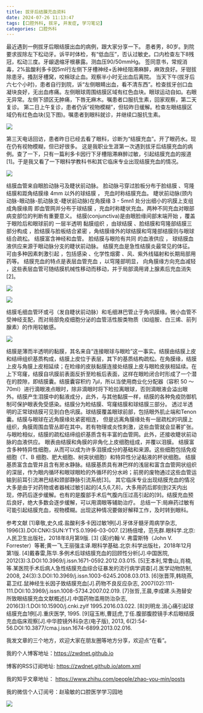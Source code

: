 ```yaml
---
title: 拔牙后结膜充血资料
date: 2024-07-26 11:13:47
tags: [口腔外科, 拔牙, 并发症, 学习笔记]
categories: 口腔外科
---
```

最近遇到一例拔牙后眼结膜出血的病例，跟大家分享一下。
患者男，80岁。到院要求拔除左下松动牙。诉平时体检，有“低血压”，否认过敏史。口内检查左下8残冠，松动三度。牙龈退缩牙根暴露。测血压90/50mmHg。
签同意书，常规消毒，2%盐酸利多卡因5ml行左侧下牙槽神经+舌神经阻滞麻醉，麻效良好。牙钳拔除患牙。搔刮牙槽窝，咬棉球止血。观察半小时无出血后离院。
当天下午(拔牙后六七个小时)，患者自行到院，诉“左侧眼睛出血，看不清东西”。检查拔牙创口血凝块良好，无出血疼痛。左侧眼球周围结膜区域有红色血块。眼球运动自如。右眼无异常。左侧下颌区无肿痛，下唇无麻木。嘱患者口服抗生素，回家观察，第二天复诊。
第二日上午复诊，患者仍诉“视物模糊”，但较昨日缓解。检查左眼结膜区域仍有红色血块(见下图)。嘱患者到眼科就诊，并继续口服抗生素。

![](https://zymblog-1258069789.cos.ap-chengdu.myqcloud.com/blog0439-eyeblood/01.jpg)

第三天电话回访，患者昨日已经去看了眼科，诊断为“结膜充血”。开了眼药水。现在仍有视物模糊，但已好很多。
这是我职业生涯第一次遇到拔牙后结膜充血的病例。查了一下，只有一篇利多卡因行下牙槽阻滞麻醉过敏，引起结膜充血的报道[1]。于是我又看了一下眼科学教科书和其它临床专业出现结膜充血的情况。

![](https://zymblog-1258069789.cos.ap-chengdu.myqcloud.com/blog0439-eyeblood/02.jpg)

结膜血管来自眼脸动脉弓及睫状前动脉。 脸动脉弓穿过脸板分布于脸结膜 、穹隆结膜和距角结膜缘 4mm 以外的球结膜 ， 充血时称结膜充血。 睫状前动脉(颈内动脉-眼动脉-肌动脉支-睫状前动脉)在角膜缘 3 - 5mn1 处分出细小的巩膜上支组成角膜缘周 即血管网并分布于球结膜 ，充血时称睫状充血。两种不同充血对眼部病变部位的判断有重要意义。
结膜(conjunctiva)是由眼脸缘间部末端开始 ，覆盖于眼险后和眼球前的 一层半透明 黏膜组织 ，由球结膜 、脸结膜和穹隆部结膜三部分构成 ，脸结膜与脸板结合紧密 ，角结膜缘外的球结膜和穹隆部结膜则与眼球结合疏松。
结膜富含神经和血管。 脸结膜与眼险有共同 的血液供应 ， 球结膜血液供应来源于眼动脉分支的睫状前动脉。
结膜充血是急性结膜炎最常见的体征。可由多种因素刺激引起 ，包括感染 、化学性烟雾 、风、紫外线辐射和长期局部用药等。 结膜充血的特点是表层血管充血 ，以穹隆部明显， 向角膜缘方向充血减轻 ，这些表层血管可随结膜机械性移动而移动，并于局部滴用肾上腺素后充血消失[2]。

![](https://zymblog-1258069789.cos.ap-chengdu.myqcloud.com/blog0439-eyeblood/03.jpg)

![](https://zymblog-1258069789.cos.ap-chengdu.myqcloud.com/blog0439-eyeblood/04.jpg)

结膜毛细血管环或弓（发自睫状前动脉）和毛细淋巴管止于角巩膜缘。微小血管不受神经支配，而对局部免疫细胞分泌的血管活性胺类物质（如组胺、白三烯、前列腺素）的作用较敏感。

![](https://zymblog-1258069789.cos.ap-chengdu.myqcloud.com/blog0439-eyeblood/05.jpg)

结膜是薄而半透明的黏膜，其名来自“连接眼球与眼睑”这一事实。结膜由结膜上皮和结缔组织基质构成，结膜上皮位于表层，其下的基质结构疏松。在角膜缘，结膜上皮与角膜上皮相延续；在睑缘的皮肤黏膜连接处结膜上皮与眼睑皮肤相延续。在上下穹窿，结膜自巩膜前表面反折至睑板后表面，这样在眼睑闭合时形成了一个潜在的腔隙，即结膜囊。结膜囊容积约 7μl，所以当使用商业化分配器（容积 50 ～ 70ml）进行滴眼液点眼时，除非滴眼时将下睑拉离眼球，否则滴眼液会溢出眼外。结膜产生泪膜中的黏液成分，此外，与其他黏膜一样，结膜的各种免疫防御机制可保护眼表免受感染。结膜分为睑结膜、穹窿结膜和球结膜三部分。
透过半透明的正常球结膜可见到白色巩膜。球结膜覆盖眼球前部，包括眼外肌止端和Tenon囊。结膜与眼球在近角膜缘处紧密相连，
但是远离角膜缘处有一层疏松的巩膜上组织，角膜周围血管丛即在其中。若有物理或炎性刺激，这些血管就会显著扩张。
与眼睑相似，结膜的疏松结缔组织基质含有丰富的血管网。此外，还接收睫状前动脉的血液供应。
眼表由结膜和角膜的非角化上皮细胞组成，并覆以泪膜。
结膜富含多种特异性细胞，从而可以成为许多泪膜成分的基础和来源。这些细胞包括免疫细胞（T、B 细胞、肥大细胞、树突状细胞）和特异性分泌黏液的杯状细胞。
结膜基质富含血管并且含有房水静脉。结膜基质具有淋巴样的浅层和富含血管网状组织的深层，作为眼内循环和眼球眼睑的外循环的分水岭；前房的废物通过这些血管运输到前耳引流淋巴结和颈部静脉引流系统[3]。
其它临床专业出现结膜充血的情况大多是由于对药物或者器械过敏引起的[4,5,6,7,8]，大多用药后即刻到2天内出现，停药后逐步缓解。也有的是腹部手术后气腹内压过高引起的[9]。结膜充血预后良好，绝大多数会逐步缓解，可以用滴眼等辅助治疗。
总结一下:局麻药过敏有可能引起结膜充血，视物模糊。出现这种情况要做好解释工作，及时转到眼科。







参考文献
[1]章敬,史久成.盐酸利多卡因过敏1例[J].牙体牙髓牙周病学杂志, 1996(3).DOI:CNKI:SUN:YTYS.0.1996-03-007.
[2]杨倍增，范先群.眼科学.北京:人民卫生出版社，2018年8月第9版.
[3] (英)约翰·V. 弗雷斯特（John V. Forrester）等著;黄一飞,王丽强主译.眼科学基础.北京:科学出版社，2018年12月第1版.
[4]戴春雷,陈华.多例术后球结膜充血的回顾性分析[J].中国医院, 2012(3):3.DOI:10.3969/j.issn.1671-0592.2012.03.015.
[5]王本利,常鲁山,肖楠,等.某医院手术后病人急性结膜充血综合征暴发的流行病学调查[J].医学动物防制, 2008, 24(3):3.DOI:10.3969/j.issn.1003-6245.2008.03.013.
[6]张晋萍,韩晓燕,葛卫红.鼠神经生长因子致结膜充血[J].药物不良反应杂志, 2007(02):111-111.DOI:10.3969/j.issn.1008-5734.2007.02.019.
[7]张哲,王晨,李成建.头孢替安所致眼结膜充血文献概述[J].中国药物滥用防治杂志, 2016(3):1.DOI:10.15900/j.cnki.zylf 1995.2016.03.022.
[8]刘明龙.消心痛引起球结膜充血1例[J].重庆医学, 1995.
[9]寇玉彬,曹廷虎,丁任.腹部腹腔镜手术后眼结膜充血临床观察[J].中华腔镜外科杂志(电子版), 2013, 6(2):54-56.DOI:10.3877/cma.j.issn.1674-6899.2013.02.016.





我发文章的三个地方，欢迎大家在朋友圈等地方分享，欢迎点“在看”。

我的个人博客地址：https://zwdnet.github.io

博客的RSS订阅地址: https://zwdnet.github.io/atom.xml

我的知乎文章地址： https://www.zhihu.com/people/zhao-you-min/posts

我的微信个人订阅号：赵瑜敏的口腔医学学习园地

![](https://zymblog-1258069789.cos.ap-chengdu.myqcloud.com/other/wx.jpg)